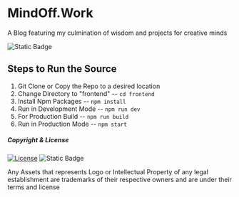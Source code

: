 # MindOff.Work

A Blog featuring my culmination of wisdom and projects for creative minds

![Static Badge](https://img.shields.io/badge/Version-0.5.0-brightgreen?style=flat)

## Steps to Run the Source

1. Git Clone or Copy the Repo to a desired location
2. Change Directory to "frontend" -- `cd frontend`
3. Install Npm Packages -- `npm install`
4. Run in Development Mode -- `npm run dev`
5. For Production Build -- `npm run build`
6. Run in Production Mode -- `npm start`

##### **Copyright & License**

[![License](https://img.shields.io/badge/License-MIT-blue.svg)](https://opensource.org/licenses/MIT)
![Static Badge](https://img.shields.io/badge/Copyright-CC4-brightgreen?style=flat&logo=creativecommons&logoColor=white&labelColor=%23EF9421&color=black)

Any Assets that represents Logo or Intellectual Property of any legal establishment are trademarks of their respective owners and are under their terms and license
